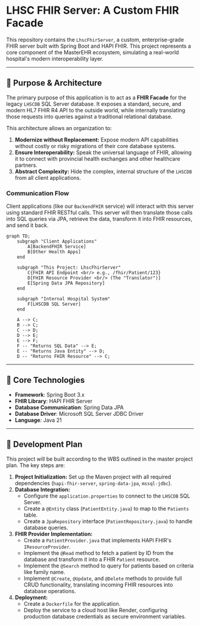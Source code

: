# LHSC FHIR Server: A Custom FHIR Facade

This repository contains the `LhscFhirServer`, a custom, enterprise-grade FHIR server built with Spring Boot and HAPI FHIR. This project represents a core component of the MasterEHR ecosystem, simulating a real-world hospital's modern interoperability layer.

---

## 🎯 Purpose & Architecture

The primary purpose of this application is to act as a **FHIR Facade** for the legacy `LHSCDB` SQL Server database. It exposes a standard, secure, and modern HL7 FHIR R4 API to the outside world, while internally translating those requests into queries against a traditional relational database.

This architecture allows an organization to:
1.  **Modernize without Replacement:** Expose modern API capabilities without costly or risky migrations of their core database systems.
2.  **Ensure Interoperability:** Speak the universal language of FHIR, allowing it to connect with provincial health exchanges and other healthcare partners.
3.  **Abstract Complexity:** Hide the complex, internal structure of the `LHSCDB` from all client applications.

### Communication Flow

Client applications (like our `BackendFHIR` service) will interact with this server using standard FHIR RESTful calls. This server will then translate those calls into SQL queries via JPA, retrieve the data, transform it into FHIR resources, and send it back.

```mermaid
graph TD;
    subgraph "Client Applications"
        A[BackendFHIR Service]
        B[Other Health Apps]
    end

    subgraph "This Project: LhscFhirServer"
        C{FHIR API Endpoint <br/> e.g., /fhir/Patient/123}
        D[FHIR Resource Provider <br/> (The "Translator")]
        E[Spring Data JPA Repository]
    end

    subgraph "Internal Hospital System"
        F[LHSCDB SQL Server]
    end

    A --> C;
    B --> C;
    C --> D;
    D --> E;
    E --> F;
    F -- "Returns SQL Data" --> E;
    E -- "Returns Java Entity" --> D;
    D -- "Returns FHIR Resource" --> C;
```

---

## 🚀 Core Technologies

* **Framework**: Spring Boot 3.x
* **FHIR Library**: HAPI FHIR Server
* **Database Communication**: Spring Data JPA
* **Database Driver**: Microsoft SQL Server JDBC Driver
* **Language**: Java 21

---

## 📝 Development Plan

This project will be built according to the WBS outlined in the master project plan. The key steps are:

1.  **Project Initialization:** Set up the Maven project with all required dependencies (`hapi-fhir-server`, `spring-data-jpa`, `mssql-jdbc`).
2.  **Database Integration:**
    * Configure the `application.properties` to connect to the `LHSCDB` SQL Server.
    * Create a `@Entity` class (`PatientEntity.java`) to map to the `Patients` table.
    * Create a `JpaRepository` interface (`PatientRepository.java`) to handle database queries.
3.  **FHIR Provider Implementation:**
    * Create a `PatientProvider.java` that implements HAPI FHIR's `IResourceProvider`.
    * Implement the `@Read` method to fetch a patient by ID from the database and transform it into a FHIR `Patient` resource.
    * Implement the `@Search` method to query for patients based on criteria like family name.
    * Implement `@Create`, `@Update`, and `@Delete` methods to provide full CRUD functionality, translating incoming FHIR resources into database operations.
4.  **Deployment:**
    * Create a `Dockerfile` for the application.
    * Deploy the service to a cloud host like Render, configuring production database credentials as secure environment variables.
